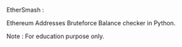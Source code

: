 EtherSmash : 



Ethereum Addresses Bruteforce Balance checker in Python.

Note : For education purpose only.

